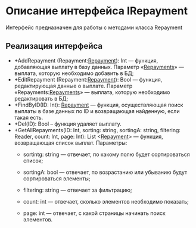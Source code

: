 # Описание интерфейса IRepayment
Интерфейс предназначен для работы с методами класса Repayment

## Реализация интерфейса
* +AddRepayment (Repayment:[Repayment](https://github.com/polinanch/Documents/blob/master/Repayment.md "объект класса Repayment")): Int — 
функция, добавляющая выплату в базу данных. Параметр «[Repayments](https://github.com/polinanch/Documents/blob/master/Repayment.md "объект класса Repayments")» — выплата, 
которую необходимо добавить в БД;
* +EditRepayment (Repayment:[Repayment](https://github.com/polinanch/Documents/blob/master/Repayment.md "объект класса Repayment")): Bool — функция, 
редактирующая данные о выплате. Параметр «Repayments:[Repayments](https://github.com/polinanch/Documents/blob/master/Repayment.md "объект 
класса Repayment")» — 
выплата, которую необходимо редактировать в БД;
* +FindByID(ID: Int): [Repayment](https://github.com/polinanch/Documents/blob/master/Repayment.md "объект класса Repayment")  — функция, осуществляющая поиск 
выплаты в базе данных по ID и возвращающая найденную, если такая есть. 
* +Del(ID): Bool – функция удаляет выплату.
* +GetAllRepayments(ID: Int, sorting: string, sortingA: string, filtering: Reader, count: Int, page: Int): List <[Repayment](https://github.com/polinanch/Documents/blob/master/Repayment.md "объект класса Repayment")> — функция, возвращающая список выплат. 
Параметры: 
	* sortintg: string — отвечает, по какому полю будет сортироваться список;
  
	* sortingA: bool — отвечает, по возрастанию или убыванию будут сортироваться элементы;
  
	* filtering: string — отвечает за фильтрацию;
  
	* count: int — отвечает, сколько элементов необходимо показать;
  
	* page: int — отвечает, с какой страницы начинать поиск элементов.